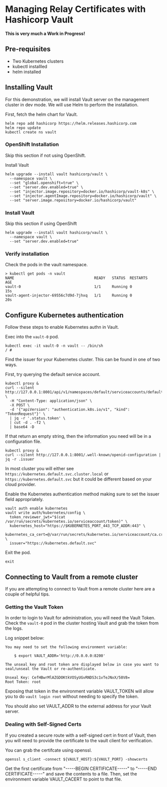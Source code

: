 # Managing Relay Certificates with Hashicorp Vault

**This is very much a Work in Progress!**

## Pre-requisites
* Two Kubernetes clusters
* kubectl installled
* helm installed

## Installing Vault
For this demonstration, we will install Vault server on the management cluster in dev mode.  We will use Helm to perform the installation.

First, fetch the helm chart for Vault.

```
helm repo add hashicorp https://helm.releases.hashicorp.com
helm repo update
kubectl create ns vault
```

### OpenShift Installation
Skip this section if not using OpenShift.

Install Vault

```
helm upgrade --install vault hashicorp/vault \
  --namespace vault \
  --set "global.openshift=true" \
  --set "server.dev.enabled=true" \
  --set "injector.image.repository=docker.io/hashicorp/vault-k8s" \
  --set "injector.agentImage.repository=docker.io/hashicorp/vault" \
  --set "server.image.repository=docker.io/hashicorp/vault"
```

### Install Vault
Skip this section if using OpenShift

```
helm upgrade --install vault hashicorp/vault \
  --namespace vault \
  --set "server.dev.enabled=true"
```

### Verify installation
Check the pods in the vault namespace.

```
> kubectl get pods -n vault
NAME                                    READY   STATUS  RESTARTS    AGE
vault-0                                 1/1     Running 0           15s
vault-agent-injector-69556c7d9d-7jhxq   1/1     Running 0           20s
```

## Configure Kubernetes authentication

Follow these steps to enable Kubernetes authn in Vault.

Exec into the `vault-0` pod.
```
kubectl exec -it vault-0 -n vault -- /bin/sh
/ #
```

Find the issuer for your Kubernetes cluster.  This can be found in one of two ways.

First, try querying the default service account.

```
kubectl proxy &
curl --silent http://127.0.0.1:8001/api/v1/namespaces/default/serviceaccounts/default/token \
  -H "Content-Type: application/json" \
  -X POST \
  -d '{"apiVersion": "authentication.k8s.io/v1", "kind": "TokenRequest"}' \
  | jq -r '.status.token' \
  | cut -d . -f2 \
  | base64 -D
```

If that return an empty string, then the information you need will be in a configuration file.

```
kubectl proxy &
curl --silent http://127.0.0.1:8001/.well-known/openid-configuration | jq -r .issuer
```

In most cluster you will either see `https://kubernetes.default.svc.cluster.local` or `https://kubernetes.default.svc` but it could be different based on your cloud provider.

Enable the Kubernetes authentication method making sure to set the issuer field appropriately.

```
vault auth enable kubernetes
vault write auth/kubernetes/config \
  token_reviewer_jwt="$(cat /var/run/secrets/kubernetes.io/serviceaccount/token)" \
  kubernetes_host="https://$KUBERNETES_PORT_443_TCP_ADDR:443" \
  kubernetes_ca_cert=@/var/run/secrets/kubernetes.io/serviceaccount/ca.crt \
  issuer="https://kubernetes.default.svc"
```

Exit the pod.

```
exit
```

## Connecting to Vault from a remote cluster
If you are attempting to connect to Vault from a remote cluster here are a couple of helpful tips.

### Getting the Vault Token
In order to login to Vault for administration, you will need the Vault Token.  Check the `vault-0` pod in the cluster hosting Vault and grab the token from the logs.

Log snippet below:
```
You may need to set the following environment variable:

    $ export VAULT_ADDR='http://0.0.0.0:8200'

The unseal key and root token are displayed below in case you want to
seal/unseal the Vault or re-authenticate.

Unseal Key: CefHBwrMlAZGDOKtkVOSyUGvRNDS3c1vTeJNxX/58V8=
Root Token: root
```

Exposing that token in the environment variable VAULT_TOKEN will allow you to do `vault login root` without needing to specify the token.

You should also set VAULT_ADDR to the external address for your Vault server.

### Dealing with Self-Signed Certs
If you created a secure route with a self-signed cert in front of Vault, then you will need to provide the certificate to the vault client for verification.

You can grab the certifcate using openssl.

```
openssl s_client -connect ${VAULT_HOST}:${VAULT_PORT} -showcerts
```

Get the first certificate from "-----BEGIN CERTIFICATE-----" to "-----END CERTIFICATE-----" and save the contents to a file.  Then, set the environment variable VAULT_CACERT to point to that file.
